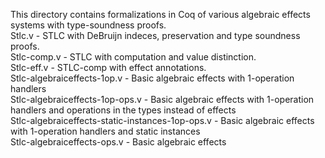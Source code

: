 This directory contains formalizations in Coq of various algebraic effects systems with type-soundness proofs. <br/>
Stlc.v - STLC with DeBruijn indeces, preservation and type soundness proofs. <br/>
Stlc-comp.v - STLC with computation and value distinction. <br/>
Stlc-eff.v - STLC-comp with effect annotations. <br/>
Stlc-algebraiceffects-1op.v - Basic algebraic effects with 1-operation handlers <br/>
Stlc-algebraiceffects-1op-ops.v - Basic algebraic effects with 1-operation handlers and operations in the types instead of effects<br/>
Stlc-algebraiceffects-static-instances-1op-ops.v - Basic algebraic effects with 1-operation handlers and static instances<br/>
Stlc-algebraiceffects-ops.v - Basic algebraic effects <br/>
